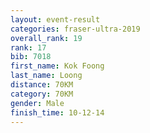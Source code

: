 ```yaml
---
layout: event-result 
categories: fraser-ultra-2019 
overall_rank: 19
rank: 17
bib: 7018
first_name: Kok Foong
last_name: Loong
distance: 70KM
category: 70KM
gender: Male
finish_time: 10-12-14
---
```

